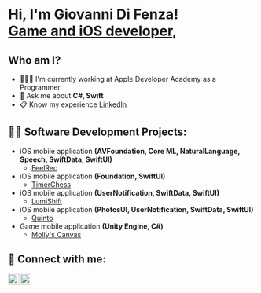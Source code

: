 <h1>Hi, I'm Giovanni Di Fenza! <br/><a href="https://github.com/Orso-bit">Game and iOS developer</a>, </h1>

<h2>Who am I?</h2>
<ul>
  <li>🧑🏼‍💻 I'm currently working at Apple Developer Academy as a Programmer</li>
  <li>💬 Ask me about <b>C#, Swift</b></li>
  <li>📋 Know my experience <a href="https://www.linkedin.com/in/giovanni-di-fenza-081873208/" target="_blank">LinkedIn</a></li>
</ul>

<h2>👨‍💻 Software Development Projects:</h2>

- iOS mobile application <b>(AVFoundation, Core ML, NaturalLanguage, Speech, SwiftData, SwiftUI)</b>
  - [FeelRec](https://github.com/Orso-bit/FeelRec)
- iOS mobile application <b>(Foundation, SwiftUI)</b>
  - [TimerChess](https://github.com/Orso-bit/TimerChess/tree/main) 
- iOS mobile application <b>(UserNotification, SwiftData, SwiftUI)</b>
  - [LumiShift](https://github.com/Mamba2301/ImpostorSyndromeAl_final/tree/main)
- iOS mobile application <b>(PhotosUI, UserNotification, SwiftData, SwiftUI)</b>
  - [Quinto](https://github.com/Orso-bit/Quinto)
- Game mobile application <b>(Unity Engine, C#)</b>
  - [Molly's Canvas](https://github.com/Githubense/Molly)

<h2> 🤳 Connect with me:</h2>

[<img align="left" alt="JoshMadakor | Instagram" width="22px" src="https://cdn.jsdelivr.net/npm/simple-icons@v3/icons/instagram.svg" />][instagram]
[<img align="left" alt="JoshMadakor | LinkedIn" width="22px" src="https://cdn.jsdelivr.net/npm/simple-icons@v3/icons/linkedin.svg" />][linkedin]

[instagram]: https://www.instagram.com/giannidifenzaa/
[linkedin]: https://www.linkedin.com/in/giovanni-di-fenza-081873208/

<!--
**joshmadakor1/joshmadakor1** is a ✨ _special_ ✨ repository because its `README.md` (this file) appears on your GitHub profile.

Here are some ideas to get you started:

- 🔭 I’m currently working on ...
- 🌱 I’m currently learning ...
- 👯 I’m looking to collaborate on ...
- 🤔 I’m looking for help with ...
- 💬 Ask me about ...
- 📫 How to reach me: ...
- 😄 Pronouns: ...
- ⚡ Fun fact: ...
-->

